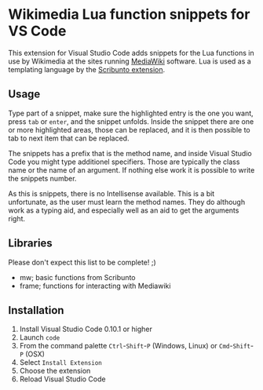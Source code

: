 # Wikimedia Lua function snippets for VS Code

This extension for Visual Studio Code adds snippets for the Lua functions in use by Wikimedia at the sites running [MediaWiki](http://www.mediawiki.org) software. Lua is used as a templating language by the [Scribunto extension](https://www.mediawiki.org/wiki/Extension:Scribunto).

## Usage
Type part of a snippet, make sure the highlighted entry is the one you want, press `tab` or `enter`, and the snippet unfolds. Inside the snippet there are one or more highlighted areas, those can be replaced, and it is then possible to tab to next item that can be replaced.

The snippets has a prefix that is the method name, and inside Visual Studio Code you might type additionel specifiers. Those are typically the class name or the name of an argument. If nothing else work it is possible to write the snippets number.

As this is snippets, there is no Intellisense available. This is a bit unfortunate, as the user must learn the method names. They do although work as a typing aid, and especially well as an aid to get the arguments right.

## Libraries
Please don't expect this list to be complete! ;)

 - mw; basic functions from Scribunto
 - frame; functions for interacting with Mediawiki
 
## Installation

1. Install Visual Studio Code 0.10.1 or higher
2. Launch `code`
3. From the command palette `Ctrl`-`Shift`-`P` (Windows, Linux) or `Cmd`-`Shift`-`P` (OSX)
4. Select `Install Extension`
5. Choose the extension
6. Reload Visual Studio Code
